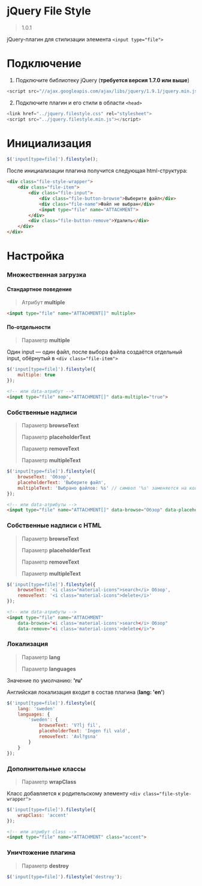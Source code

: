 # jQuery File Style
> 1.0.1

jQuery-плагин для стилизации элемента ```<input type="file">```

# Подключение
1. Подключите библиотеку jQuery (**требуется версия 1.7.0 или выше**)
```javascript
<script src="//ajax.googleapis.com/ajax/libs/jquery/1.9.1/jquery.min.js"></script>
```
2. Подключите плагин и его стили в области ```<head>```
```javascript
<link href="../jquery.filestyle.css" rel="stylesheet">
<script src="../jquery.filestyle.min.js"></script>
```

# Инициализация
```javascript
$('input[type=file]').filestyle();
```

После инициализации плагина получится следующая html-структура:
```html
<div class="file-style-wrapper">
    <div class="file-item">
        <div class="file-input">
            <div class="file-button-browse">Выберите файл</div>
            <div class="file-name">Файл не выбран</div>
            <input type="file" name="ATTACHMENT">
        </div>
        <div class="file-button-remove">Удалить</div>
    </div>
</div>
```

# Настройка

### Множественная загрузка
#### Стандартное поведение
> Атрибут **multiple**
```html
<input type="file" name="ATTACHMENT[]" multiple>
```

#### По-отдельности
> Параметр **multiple**

Один input — один файл, после выбора файла создаётся отдельный input, обёрнутый в ```<div class="file-item">```
```javascript
$('input[type=file]').filestyle({
    multiple: true
});
```
```html
<!-- или data-атрибут -->
<input type="file" name="ATTACHMENT[]" data-multiple="true">
```

### Собственные надписи
> Параметр **browseText**
>
> Параметр **placeholderText**
>
> Параметр **removeText**
>
> Параметр **multipleText**

```javascript
$('input[type=file]').filestyle({
    browseText: 'Обзор',
    placeholderText: 'Выберите файл',
    multipleText: 'Выбрано файлов: %s' // символ '%s' заменяется на количество выбранных файлов
});
```
```html
<!-- или data-атрибуты -->
<input type="file" name="ATTACHMENT[]" data-browse="Обзор" data-placeholder="Выберите файл" data-multiple-text="Выбрано файлов: %s" multiple>
```

### Собственные надписи с HTML
> Параметр **browseText**
>
> Параметр **placeholderText**
>
> Параметр **removeText**
>
> Параметр **multipleText**

```javascript
$('input[type=file]').filestyle({
    browseText: '<i class="material-icons">search</i> Обзор',
    removeText: '<i class="material-icons">delete</i>'
});
```
```html
<!-- или data-атрибуты -->
<input type="file" name="ATTACHMENT"
    data-browse="<i class='material-icons'>search</i> Обзор"
    data-remove="<i class='material-icons'>delete</i>">
```

### Локализация
> Параметр **lang**
>
> Параметр **languages**

Значение по умолчанию: **'ru'**

Английская локализация входит в состав плагина (**lang: 'en'**)
```javascript
$('input[type=file]').filestyle({
    lang: 'sweden'
    languages: {
        'sweden': {
            browseText: 'V?lj fil',
            placeholderText: 'Ingen fil vald',
            removeText: 'Avl?gsna'
        }
    }
});
```

### Дополнительные классы
> Параметр **wrapClass**

Класс добавляется к родительскому элементу ```<div class="file-style-wrapper">```
```javascript
$('input[type=file]').filestyle({
    wrapClass: 'accent'
});
```
```html
<!-- или атрибут class -->
<input type="file" name="ATTACHMENT" class="accent">
```

### Уничтожение плагина
> Параметр **destroy**

```javascript
$('input[type=file]').filestyle('destroy');
```
